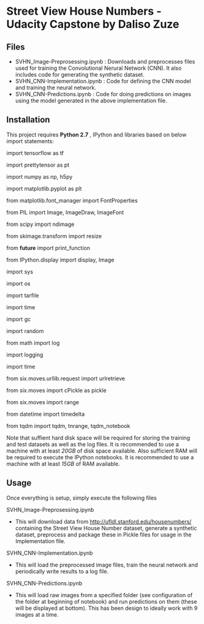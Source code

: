 # Street View House Numbers - Udacity Capstone by Daliso Zuze

## Files

- SVHN_Image-Preprosessing.ipynb : Downloads and preprocesses files used for training the Convolutional Nerural Network (CNN). It also includes code for generating the synthetic dataset.
- SVHN_CNN-Implementation.ipynb : Code for defining the CNN model and training the neural network.
- SVHN_CNN-Predictions.ipynb : Code for doing predictions on images using the model generated in the above implementation file.

## Installation

This project requires **Python 2.7** , IPython and libraries based on below import statements:

import tensorflow as tf

import prettytensor as pt

import numpy as np, h5py

import matplotlib.pyplot as plt

from matplotlib.font_manager import FontProperties

from PIL import Image, ImageDraw, ImageFont

from scipy import ndimage

from skimage.transform import resize

from __future__ import print_function

from IPython.display import display, Image

import sys

import os

import tarfile

import time

import gc

import random

from math import log

import logging

import time

from six.moves.urllib.request import urlretrieve

from six.moves import cPickle as pickle

from six.moves import range

from datetime import timedelta

from tqdm import tqdm, tnrange, tqdm_notebook

Note that suffient hard disk space will be required for storing the training and test datasets as well as the log files. It is recommended to use a machine with at least *20GB* of disk space available. Also sufficient RAM will be required to execute the IPython notebooks. It is recommended to use a machine with at least *15GB* of RAM available.

## Usage

Once everything is setup, simply execute the following files

SVHN_Image-Preprosessing.ipynb
- This will download data from http://ufldl.stanford.edu/housenumbers/ containing the Street View House Number dataset, generate a synthetic dataset, preprocess and package these in Pickle files for usage in the Implementation file.

SVHN_CNN-Implementation.ipynb
- This will load the preprocessed image files, train the neural network and periodically write results to a log file.

SVHN_CNN-Predictions.ipynb 
- This will load raw images from a specified folder (see configuration of the folder at beginning of notebook) and run predictions on them (these will be displayed at bottom). This has been design to ideally work with 9 images at a time.

